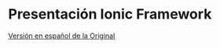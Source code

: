 Presentación Ionic Framework
=============

[Versión en español de la Original](http://ionicframework.com/present-ionic/slides/)


